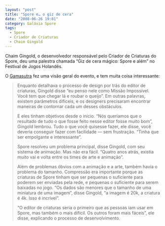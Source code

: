 ```yaml
---
layout: "post"
title: "Spore e… o giz de cera"
date: "2008-06-26 19:01"
category: Galáxia Spore
tags:
  - Spore
  - Criador de Criaturas
  - Chaim Gingold
---
```

Chaim Gingold, o desenvolvedor responsável pelo Criador de Criaturas do Spore, deu uma palestra chamada “Giz de cera mágico: Spore e além” no Festival de Jogos Holandês.

O [Gamasutra](http://www.gamasutra.com/php-bin/news_index.php?story=19122) fez uma visão geral do evento, e tem muita coisa interessante:

> Enquanto detalhava o processo de design por trás do editor de criaturas, Gingold disse “eu penso nele como Missão Impossível. Você tem que chegar lá e roubar o queijo”. Em outras palavras, existem parâmetros difíceis, e os designers precisaram encontrar maneiras de contornar cada um desses obstáculos.
>
> E eles tinham objetivos desde o início. “Nós queríamos que o resultado de tudo o que fosse feito nesse editor fosse muito bom”, Gingold lembrou. Tudo o que você quisesse fazer, ele disse, você deveria conseguir fazer com facilidade — sem frustração. “Tinha que ser empolgante e interessante”.
>
> Spore resolveu um problema principal, disse Gingold, com seu sistema de animação. Mas não era fácil. “Quatro anos atrás, existia muito vai e volta entre os times de arte e animação”.
>
> Além de problemas óbvios com a animação e a arte, também havia o problema do tamanho. Compressão era importante porque as criaturas de Spore tinham que ser pequenas o suficiente para poderem ser enviadas pela rede, e pequenas o suficiente para serem baixadas no jogo. “Os dados são menores que o tamanho de uma miniatura de uma imagem”, disse Gingold, “a imagem é 20k, a criatura é 4k. Isso é incrível”.
>
> “O editor de criaturas seria o primeiro que as pessoas iam usar em Spore, mas também o mais difícil. Os outros foram mais fáceis”, ele disse, explicando o processo de desenvolvimento.
